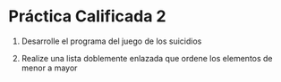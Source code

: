 # Práctica Calificada 2

1. Desarrolle el programa del juego de los suicidios

3. Realize una lista doblemente enlazada que ordene los elementos de menor a mayor
